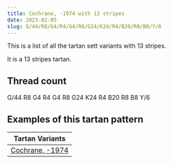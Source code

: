 ```yaml
---
title: Cochrane, -1974 with 13 stripes
date: 2023-02-05
slug: G/44/R8/G4/R4/G4/R8/G24/K24/R4/B20/R8/B8/Y/6
---
```

This is a list of all the tartan sett variants with 13 stripes.

It is a 13 stripes tartan.


## Thread count
G/44 R8 G4 R4 G4 R8 G24 K24 R4 B20 R8 B8 Y/6

## Examples of this tartan pattern

| Tartan Variants |
|---------------|
| [Cochrane, -1974](/variants/g/44/r8/g4/r4/g4/r8/g24/k24/r4/b20/r8/b8/y/6-b304080-g008000-k000000-rc00000-yf0c000)||
